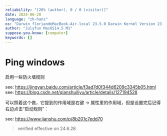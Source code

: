```yaml
---
reliability: "[20% (author), 0 / 0 (visitor)]"
date: 2024-06-28
language: "zh-hans"
os: "Darwin floriandeMacBook-Air.local 23.5.0 Darwin Kernel Version 23.5.0: Wed May  1 20:16:51 PDT 2024; root:xnu-10063.121.3~5/RELEASE_ARM64_T8103 arm64"
author: "Julyfun MacOS14.5 M1"
suppose-you-know: [computer]
keywords: []
---
```


# Ping windows

启用一些防火墙规则

see: https://jingyan.baidu.com/article/f3ad7d0f344d6209c3345b05.html
see: https://blog.csdn.net/qianshuiliyu/article/details/127194528

可以照着这个做，它提到的作用域是右键 -> 属性里的作用域，但是设置完后记得右边点击“启动规则”：

see: https://www.jianshu.com/p/8b201c7edd70

> verified effective on 24.6.28 

